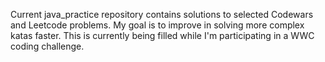 Current java_practice repository contains solutions to selected Codewars and Leetcode problems. My goal is to improve in solving more complex katas faster.
This is currently being filled while I'm participating in a WWC coding challenge.
